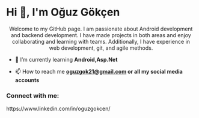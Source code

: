 <h1>Hi 👋, I'm Oğuz Gökçen</h1>
<p align="center">Welcome to my GitHub page. I am passionate about Android development and backend development. I have made projects in both areas and enjoy collaborating and learning with teams. Additionally, I have experience in web development, git, and agile methods. </p>

- 🌱 I’m currently learning **Android,Asp.Net**

- 📫 How to reach me **oguzgok21@gmail.com or all my social media accounts**

<h3 align="left">Connect with me:</h3>
<p align="left">
  https://www.linkedin.com/in/oguzgokcen/
</p>
